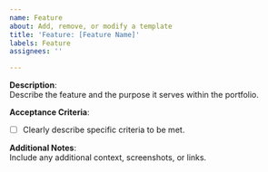 ```yaml
---
name: Feature
about: Add, remove, or modify a template
title: 'Feature: [Feature Name]'
labels: Feature
assignees: ''

---
```


**Description**:  
Describe the feature and the purpose it serves within the portfolio.

**Acceptance Criteria**:  
- [ ] Clearly describe specific criteria to be met.

**Additional Notes**:  
Include any additional context, screenshots, or links.
